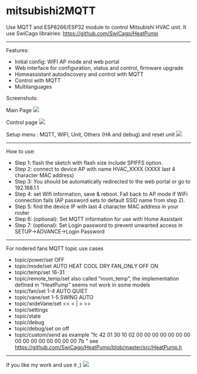 # mitsubishi2MQTT
Use MQTT and ESP8266/ESP32 module to control Mitsubishi HVAC unit.
It use SwiCago librairies: https://github.com/SwiCago/HeatPump

***
Features:
 - Initial config:  WIFI AP mode and web portal
 - Web interface for configuration, status and control, firmware upgrade
 - Homeassistant autodiscovery and control with MQTT
 - Control with MQTT
 - Multilanguages

Screenshots:

Main Page
![](https://github.com/gysmo38/mitsubishi2MQTT/blob/master/images/main_page.png)

Control page
![](https://github.com/gysmo38/mitsubishi2MQTT/blob/master/images/control_page.png)

Setup menu : MQTT, WIFI, Unit, Others (HA and debug) and reset unit
![](https://github.com/gysmo38/mitsubishi2MQTT/blob/master/images/config_page.png)

***
How to use:
 - Step 1: flash the sketch with flash size include SPIFFS option.
 - Step 2: connect to device AP with name HVAC_XXXX (XXXX last 4 character MAC address)
 - Step 3: You should be automatically redirected to the web portal or go to 192.168.1.1
 - Step 4: set Wifi information, save & reboot. Fall back to AP mode if WiFi connection fails (AP password sets to default SSID name from step 2).
 - Step 5: find the device IP with last 4 character MAC address in your router
 - Step 6: (optional): Set MQTT information for use with Home Assistant
 - Step 7: (optional): Set Login password to prevent unwanted access in SETUP->ADVANCE->Login Password

***
For nodered fans MQTT topic use cases
- topic/power/set OFF
- topic/mode/set AUTO HEAT COOL DRY FAN_ONLY OFF ON
- topic/temp/set 16-31
- topic/remote_temp/set also called "room_temp", the implementation defined in "HeatPump" seems not work in some models
- topic/fan/set 1-4 AUTO QUIET
- topic/vane/set 1-5 SWING AUTO
- topic/wideVane/set << < | > >>
- topic/settings
- topic/state
- topic/debug
- topic/debug/set on off
- topic/custom/send as example "fc 42 01 30 10 02 00 00 00 00 00 00 00 00 00 00 00 00 00 00 00 7b " see https://github.com/SwiCago/HeatPump/blob/master/src/HeatPump.h
***
If you like my work and use it ;)
<a href="https://www.buymeacoffee.com/gysmo"><img src="https://img.buymeacoffee.com/button-api/?text=Buy me a coffee&emoji=&slug=gysmo&button_colour=FFDD00&font_colour=000000&font_family=Cookie&outline_colour=000000&coffee_colour=ffffff" /></a>
